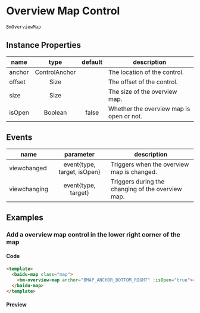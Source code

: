 # Overview Map Control

`BmOverviewMap`

## Instance Properties

|name|type|default|description|
|------|:---:|:---:|----|
|anchor|ControlAnchor||The location of the control.|
|offset|Size||The offset of the control.|
|size|Size||The size of the overview map.|
|isOpen|Boolean|false|Whether the overview map is open or not.|

## Events
|name|parameter|description|
|------|:---:|----|
|viewchanged|event{type, target, isOpen}|Triggers when the overview map is changed.|
|viewchanging|event{type, target}|Triggers during the changing of the overview map.|

## Examples

### Add a overview map control in the lower right corner of the map

#### Code

```html
<template>
  <baidu-map class="map">
    <bm-overview-map anchor="BMAP_ANCHOR_BOTTOM_RIGHT" :isOpen="true"></bm-overview-map>
  </baidu-map>
</template>
```

#### Preview

<doc-preview>
  <baidu-map class="map">
    <bm-overview-map anchor="BMAP_ANCHOR_BOTTOM_RIGHT" :isOpen="true"></bm-overview-map>
  </baidu-map>
</doc-preview>
